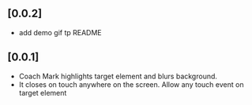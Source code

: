 ## [0.0.2]

* add demo gif tp README

## [0.0.1]

* Coach Mark highlights target element and blurs background. 
* It closes on touch anywhere on the screen. Allow any touch event on target element
